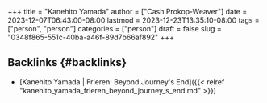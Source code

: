 +++
title = "Kanehito Yamada"
author = ["Cash Prokop-Weaver"]
date = 2023-12-07T06:43:00-08:00
lastmod = 2023-12-23T13:35:10-08:00
tags = ["person", "person"]
categories = ["person"]
draft = false
slug = "0348f865-551c-40ba-a46f-89d7b66af892"
+++

## Backlinks {#backlinks}

-   [Kanehito Yamada | Frieren: Beyond Journey's End]({{< relref "kanehito_yamada_frieren_beyond_journey_s_end.md" >}})
